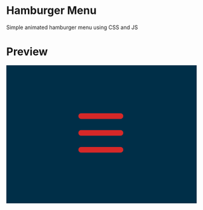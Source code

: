 # Hamburger Menu

Simple animated hamburger menu using CSS and JS

# Preview

<img src="preview/preview.gif" alt="Screenshot">
